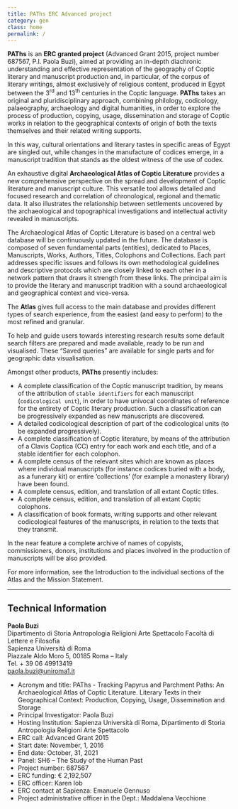 ```yaml
---
title: PAThs ERC Advanced project
category: gen
class: home
permalink: /
---
```


**PAThs** is an **ERC granted project** (Advanced Grant 2015, project number 687567, P.I. Paola Buzi), aimed at providing an in-depth diachronic understanding and effective representation of the geography of Coptic literary and manuscript production and, in particular, of the corpus of literary writings, almost exclusively of religious content, produced in Egypt between the 3<sup>rd</sup> and 13<sup>th</sup> centuries in the Coptic language.
**PAThs** takes an original and pluridisciplinary approach, combining philology, codicology, palaeography, archaeology and digital humanities, in order to explore the process of production, copying, usage, dissemination and storage of Coptic works in relation to the geographical contexts of origin of both the texts themselves and their related writing supports.

In this way, cultural orientations and literary tastes in specific areas of Egypt are singled out, while changes in the manufacture of codices emerge, in a manuscript tradition that stands as the oldest witness of the use of codex.

An exhaustive digital **Archaeological Atlas of Coptic Literature** provides a new comprehensive perspective on the spread and development of Coptic literature and manuscript culture. This versatile tool allows detailed and focused research and correlation of chronological, regional and thematic data. It also illustrates the relationship between settlements uncovered by the archaeological and topographical investigations and intellectual activity revealed in manuscripts.

The Archaeological Atlas of Coptic Literature is based on a central web database will be continuously updated in the future. The database is composed of seven fundamental parts (entities), dedicated to Places, Manuscripts, Works, Authors, Titles, Colophons and Collections. Each part addresses specific issues and follows its own methodological guidelines and descriptive protocols which are closely linked to each other in a network pattern that draws it strength from these links. The principal aim is to provide the literary and manuscript tradition with a sound archaeological and geographical context and vice-versa.

The **Atlas** gives full access to the main database and provides different types of search experience, from the easiest (and easy to perform) to the most refined and granular.

To help and guide users towards interesting research results some default search filters are prepared and made available, ready to be run and visualised. These “Saved queries” are available for single parts and for geographic data visualisation.

Amongst other products, **PAThs** presently includes:
-	A complete classification of the Coptic manuscript tradition, by means of the attribution of `stable identifiers` for each manuscript (`codicological unit`), in order to have univocal coordinates of reference for the entirety of Coptic literary production. Such a classification can be progressively expanded as new manuscripts are discovered.
-	A detailed codicological description of part of the codicological units (to be expanded progressively).
-	A complete classification of Coptic literature, by means of the attribution of a Clavis Coptica (CC) entry for each work and each title, and of a stable identifier for each colophon.
-	A complete census of the relevant sites which are known as places where individual manuscripts (for instance codices buried with a body, as a funerary kit) or entire ‘collections’ (for example a monastery library) have been found.
-	A complete census, edition, and translation of all extant Coptic titles.
-	A complete census, edition, and translation of all extant Coptic colophons.
-	A classification of book formats, writing supports and other relevant codicological features of the manuscripts, in relation to the texts that they transmit.

In the near feature a complete archive of names of copyists, commissioners, donors, institutions and places involved in the production of manuscripts will be also provided.

For more information, see the Introduction to the individual sections of the Atlas and the Mission Statement.

---

## Technical Information

**Paola Buzi**  
Dipartimento di Storia Antropologia Religioni Arte Spettacolo
Facoltà di Lettere e Filosofia  
Sapienza Università di Roma  
Piazzale Aldo Moro 5, 00185 Roma – Italy  
Tel. + 39 06 49913419  
<paola.buzi@uniroma1.it>

- Acronym and title: PAThs - Tracking Papyrus and Parchment Paths: An Archaeological Atlas of Coptic Literature. Literary Texts in their Geographical Context: Production, Copying, Usage, Dissemination and Storage
- Principal Investigator: Paola Buzi
- Hosting Institution: Sapienza Università di Roma, Dipartimento di Storia Antropologia Religioni Arte Spettacolo
- ERC call: Advanced Grant 2015
- Start date: November, 1, 2016
- End date: October, 31, 2021
- Panel: SH6 – The Study of the Human Past
- Project number: 687567
- ERC funding: € 2,192,507
- ERC officer: Karen Iob
- ERC contact at Sapienza: Emanuele Gennuso
- Project administrative officer in the Dept.: Maddalena Vecchione
